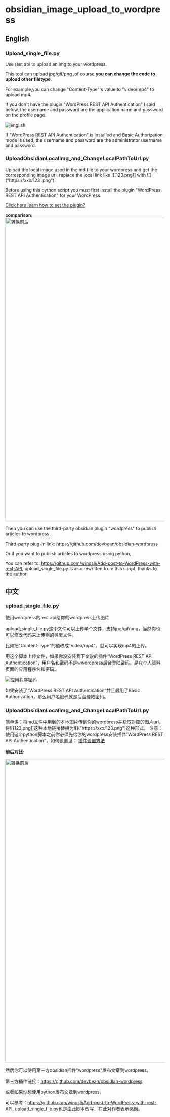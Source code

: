 # obsidian_image_upload_to_wordpress
## English
### Upload_single_file.py
Use rest api to upload an img to your wordpress. 

This tool can upload jpg/gif/png ,of course **you can change the code to upload other filetype**.

For example,you can change "Content-Type"'s value to "video/mp4" to upload mp4.

If you don't have the plugin "WordPress REST API Authentication" I said below, the username and password are the application name and password on the profile page.

![english](https://user-images.githubusercontent.com/48639047/205488058-ce53d66b-c05d-4f21-a1ce-fde2aaaab1b6.png)

If "WordPress REST API Authentication" is installed and Basic Authorization mode is used, the username and password are the administrator username and password.


### UploadObsidianLocalImg_and_ChangeLocalPathToUrl.py

Upload the local image used in the md file to your wordpress and get the corresponding image url, replace the local link like ![[123.png]] with !\[]("https://xxx/123 .png").

Before using this python script you must first install the plugin "WordPress REST API Authentication" for your WordPress.

[Click here learn how to set the plugin?](https://github.com/lingchen-jiager/obsidian_image_upload_to_wordpress/blob/main/UploadObsidianLocalImg_and_ChangeLocalPathToUrl/set_plugin.md)

**comparison:**
<img width="960" alt="转换前后" src="https://user-images.githubusercontent.com/48639047/205258394-b3ac653c-8a13-438f-95a6-183535006ec6.png">


Then you can use the third-party obsidian plugin "wordpress" to publish articles to wordpress.

Third-party plug-in link: https://github.com/devbean/obsidian-wordpress

Or if you want to publish articles to wordpress using python,

You can refer to: https://github.com/winosli/Add-post-to-WordPress-with-rest-API, upload_single_file.py is also rewritten from this script, thanks to the author.

## 中文
### upload_single_file.py
使用wordpress的rest api给你的wordpress上传图片

upload_single_file.py这个文件可以上传单个文件，支持jpg/gif/png，当然你也可以修改代码来上传别的类型文件。

比如把"Content-Type"的值改成"video/mp4"，就可以实现mp4的上传。

用这个脚本上传文件，如果你没安装我下文说的插件“WordPress REST API Authentication”，用户名和密码不是wwordpress后台登陆密码，是在个人资料页面的应用程序名和密码。

![应用程序密码](https://user-images.githubusercontent.com/48639047/205487855-018f8854-3056-42c3-98b8-992223850947.png)

如果安装了“WordPress REST API Authentication”并且启用了Basic Authorization，那么用户名密码就是后台登陆密码。


### UploadObsidianLocalImg_and_ChangeLocalPathToUrl.py
简单讲：将md文件中用到的本地图片传到你的wordpress并获取对应的图片url，将![[123.png]]这种本地链接替换为!\[]("https://xxx/123.png")这种形式。
注意：使用这个python脚本之前你必须先给你的wordpress安装插件"WordPress REST API Authentication"，如何设置见：
[插件设置方法](https://github.com/lingchen-jiager/obsidian_image_upload_to_wordpress/blob/main/UploadObsidianLocalImg_and_ChangeLocalPathToUrl/set_plugin.md)

**前后对比:**

<img width="960" alt="转换前后" src="https://user-images.githubusercontent.com/48639047/205258394-b3ac653c-8a13-438f-95a6-183535006ec6.png">

然后你可以使用第三方obsidian插件"wordpress"发布文章到wordpress。

第三方插件链接：https://github.com/devbean/obsidian-wordpress

或者如果你想使用python发布文章到wordpress，

可以参考：https://github.com/winosli/Add-post-to-WordPress-with-rest-API, upload_single_file.py也是由此脚本改写，在此对作者表示感谢。



